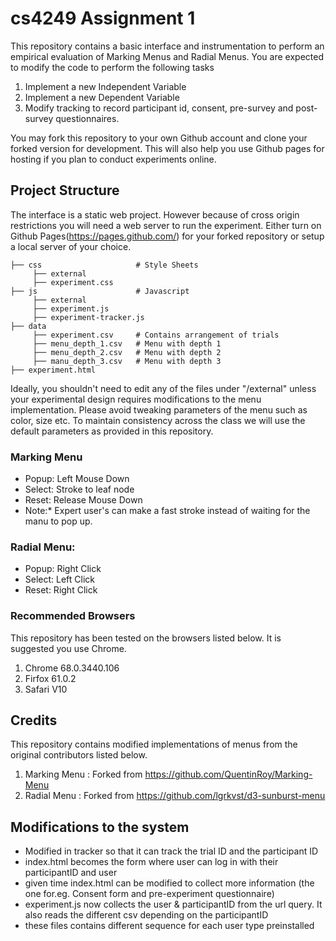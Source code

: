 # cs4249 Assignment 1
  
This repository contains a basic interface and instrumentation to perform an empirical evaluation of Marking Menus and Radial Menus. You are expected to modify the code to perform the following tasks

1. Implement a new Independent Variable
2. Implement a new Dependent Variable
3. Modify tracking to record participant id, consent, pre-survey and post-survey questionnaires.

You may fork this repository to your own Github account and clone your forked version for development. This will also help you use Github pages for hosting if you plan to conduct experiments online.

## Project Structure

The interface is a static web project. However because of cross origin restrictions you will need a web server to run the experiment. Either turn on Github Pages(https://pages.github.com/) for your forked repository or setup a local server of your choice.

    ├── css                     # Style Sheets
         ├── external
         ├── experiment.css
    ├── js                      # Javascript
         ├── external
         ├── experiment.js
         ├── experiment-tracker.js
    ├── data
         ├── experiment.csv     # Contains arrangement of trials
         ├── menu_depth_1.csv   # Menu with depth 1
         ├── menu_depth_2.csv   # Menu with depth 2
         ├── manu_depth_3.csv   # Menu with depth 3
    ├── experiment.html

Ideally, you shouldn't need to edit any of the files under "/external" unless your experimental design requires modifications to the menu implementation. Please avoid tweaking parameters of the menu such as color, size etc. To maintain consistency across the class we will use the default parameters as provided in this repository.

### Marking Menu

- Popup: Left Mouse Down
- Select: Stroke to leaf node
- Reset: Release Mouse Down
- Note:\* Expert user's can make a fast stroke instead of waiting for the manu to pop up.

### Radial Menu:

- Popup: Right Click
- Select: Left Click
- Reset: Right Click

### Recommended Browsers

This repository has been tested on the browsers listed below. It is suggested you use Chrome.

1. Chrome 68.0.3440.106
2. Firfox 61.0.2
3. Safari V10

## Credits

This repository contains modified implementations of menus from the original contributors listed below.

1. Marking Menu : Forked from https://github.com/QuentinRoy/Marking-Menu
2. Radial Menu : Forked from https://github.com/lgrkvst/d3-sunburst-menu

## Modifications to the system

- Modified in tracker so that it can track the trial ID and the participant ID
- index.html becomes the form where user can log in with their participantID and user
- given time index.html can be modified to collect more information (the one for.eg. Consent form and pre-experiment
  questionnaire)
- experiment.js now collects the user & participantID from the url query. It also reads the different csv depending on the participantID
- these files contains different sequence for each user type preinstalled
